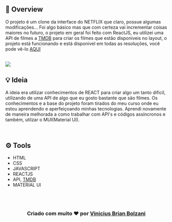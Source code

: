 ## 👀 Overview

O projeto é um clone da interface do NETFLIX que claro, possue algumas modificações... Foi algo básico mas que com certeza vai incrementar coisas maiores no futuro, o projeto em geral foi feito com ReactJS, eu utilizei uma API de filmes a [TMDB](https://www.themoviedb.org/documentation/api) para criar os filmes que estão disponiveis no layout, o projeto está funcionando e está disponivel em todas as resoluções, você pode vê-lo [AQUI](https://vbrianb.github.io/NETFLIX-CLONE-REACTJS)

<br>

<img src="print.gif" />

<br>

## 💡 Ideia

A ideia era utilizar conhecimentos de REACT para criar algo um tanto dificil, utilizando de uma API de algo que eu gosto bastante que são filmes. Os conhecimentos e a base do projeto foram tirados do meu curso onde eu estou aprendendo e aperfeiçoando minhas tecnologias. Aprendi novamente de maneira melhorada a como trabalhar com API's e códigos assíncronos e também, utilzar o MUI(Material UI).

<br>


## ⚙️ Tools

 - HTML
 - CSS
 - JAVASCRIPT
 - REACTJS
 - API, [TMDB](https://www.themoviedb.org/documentation/api)
 - MATERIAL UI
 
<br>
<br>


<h3 align="center"> Criado com muito ❤️ por <a href="https://github.com/VBrianB"> Vinicius Brian Bolzani</a></h2>
